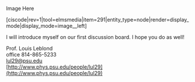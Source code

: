 Image Here

\[ciscode\|rev=1\|tool=elmsmedia\|item=291\|entity\_type=node\|render=display\_mode\|display\_mode=image\_\_left\]

I will introduce myself on our first discussion board. I hope you do as well!

Prof. Louis Leblond  
office 814-865-5233  
[lul29@psu.edu](mailto:lul29@psu.edu)  
[http://www.phys.psu.edu/people/lul29](http://www.phys.psu.edu/people/lul29)


